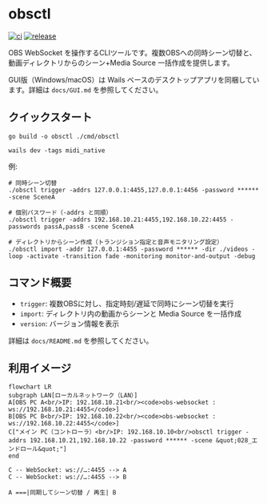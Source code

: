 # obsctl

[![ci](https://github.com/mikucrossing/obsctl/actions/workflows/ci.yml/badge.svg)](https://github.com/mikucrossing/obsctl/actions/workflows/ci.yml)
[![release](https://github.com/mikucrossing/obsctl/actions/workflows/release.yml/badge.svg)](https://github.com/mikucrossing/obsctl/actions/workflows/release.yml)


OBS WebSocket を操作するCLIツールです。複数OBSへの同時シーン切替と、動画ディレクトリからのシーン+Media Source 一括作成を提供します。

GUI版（Windows/macOS）は Wails ベースのデスクトップアプリを同梱しています。詳細は `docs/GUI.md` を参照してください。


## クイックスタート

```
go build -o obsctl ./cmd/obsctl

wails dev -tags midi_native
```

例:

```
# 同時シーン切替
./obsctl trigger -addrs 127.0.0.1:4455,127.0.0.1:4456 -password ****** -scene SceneA

# 個別パスワード（-addrs と同順）
./obsctl trigger -addrs 192.168.10.21:4455,192.168.10.22:4455 -passwords passA,passB -scene SceneA

# ディレクトリからシーン作成（トランジション指定と音声モニタリング設定）
./obsctl import -addr 127.0.0.1:4455 -password ****** -dir ./videos -loop -activate -transition fade -monitoring monitor-and-output -debug
```

## コマンド概要

- `trigger`: 複数OBSに対し、指定時刻/遅延で同時にシーン切替を実行
- `import`: ディレクトリ内の動画からシーンと Media Source を一括作成
- `version`: バージョン情報を表示

詳細は `docs/README.md` を参照してください。

## 利用イメージ
```mermaid
flowchart LR
subgraph LAN[ローカルネットワーク（LAN）]
A[OBS PC A<br/>IP: 192.168.10.21<br/><code>obs-websocket : ws://192.168.10.21:4455</code>]
B[OBS PC B<br/>IP: 192.168.10.22<br/><code>obs-websocket : ws://192.168.10.22:4455</code>]
C["メイン PC（コントローラ）<br/>IP: 192.168.10.10<br/>obsctl trigger -addrs 192.168.10.21,192.168.10.22 -password ****** -scene &quot;028_エンドロール&quot;"]
end

C -- WebSocket: ws://…:4455 --> A
C -- WebSocket: ws://…:4455 --> B

A ===|同期してシーン切替 / 再生| B
```
